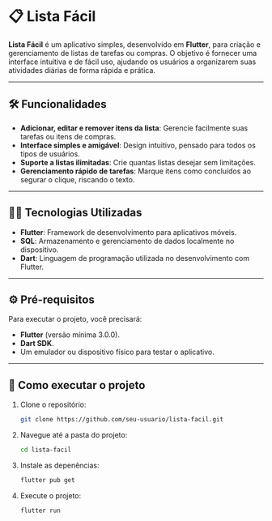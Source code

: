 # 📋 Lista Fácil

**Lista Fácil** é um aplicativo simples, desenvolvido em **Flutter**, para criação e gerenciamento de listas de tarefas ou compras. O objetivo é fornecer uma interface intuitiva e de fácil uso, ajudando os usuários a organizarem suas atividades diárias de forma rápida e prática.

---

## 🛠️ Funcionalidades

- **Adicionar, editar e remover itens da lista**: Gerencie facilmente suas tarefas ou itens de compras.
- **Interface simples e amigável**: Design intuitivo, pensado para todos os tipos de usuários.
- **Suporte a listas ilimitadas**: Crie quantas listas desejar sem limitações.
- **Gerenciamento rápido de tarefas**: Marque itens como concluídos ao segurar o clique, riscando o texto.

---

## 🧑‍💻 Tecnologias Utilizadas

- **Flutter**: Framework de desenvolvimento para aplicativos móveis.
- **SQL**: Armazenamento e gerenciamento de dados localmente no dispositivo.
- **Dart**: Linguagem de programação utilizada no desenvolvimento com Flutter.

---

## ⚙️ Pré-requisitos

Para executar o projeto, você precisará:

- **Flutter** (versão mínima 3.0.0).
- **Dart SDK**.
- Um emulador ou dispositivo físico para testar o aplicativo.

---

## 🚀 Como executar o projeto

1. Clone o repositório:
   ```bash
   git clone https://github.com/seu-usuario/lista-facil.git

2. Navegue até a pasta do projeto:
   ```bash
   cd lista-facil
   
3. Instale as depenências:
   ```bash
   flutter pub get
   
4. Execute o projeto:
   ```bash
   flutter run
